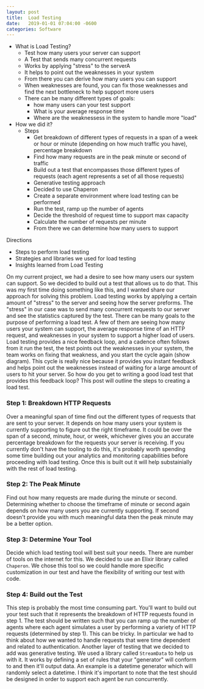 ```yaml
---
layout: post
title:  Load Testing 
date:   2019-01-01 07:04:00 -0600
categories: Software 
---
```


- What is Load Testing? 
  * Test how many users your server can support
  * A Test that sends many concurrent requests
  * Works by applying "stress" to the serverA
  * It helps to point out the weaknesses in your system
  * From there you can derive how many users you can support
  * When weaknesses are found, you can fix those weaknesses and find the next bottleneck to help support more users
  * There can be many different types of goals:
    - how many users can your test support
    - What is your average response time
    - Where are the weaknessess in the system to handle more "load"
- How we did it? 
  * Steps
    * Get breakdown of different types of requests in a span of a week or hour or minute (depending on how much traffic you have), percentage breakdown
    * Find how many requests are in the peak minute or second of traffic
    * Build out a test that encompasses those different types of requests (each agent represents a set of all those requests)
    * Generative testing approach
    * Decided to use Chaperon
    * Create a separate environment where load testing can be performed
    * Run the test, ramp up the number of agents
    * Decide the threshold of request time to support max capacity
    * Calculate the number of requests per minute
    * From there we can determine how many users to support

Directions
* Steps to perform load testing
* Strategies and libraries we used for load testing
* Insights learned from Load Testing

On my current project, we had a desire to see how many users our system can support. So we decided to build out a test that allows us to do that. This was my first time doing
something like this, and I wanted share our approach for solving this problem. Load testing works by applying a certain amount 
of "stress" to the server and seeing how the server preforms. The "stress" in our case was to send many concurrent requests to our server and see the statistics captured by the test.
There can be many goals to the purpose of performing a load test. A few of them are seeing how many users your system can support, the average response time of an HTTP request, and weaknesses 
in your system to support a higher load of users. Load testing provides a nice feedback loop, and a cadence often follows from it run the test, the test points out the weaknesses in your system, 
the team works on fixing that weakness, and you start the cycle again (show diagram). This cycle is really nice because it provides you instant feedback and helps point out the weaknesses instead
of waiting for a large amount of users to hit your server. So how do you get to writing a good load test that provides this feedback loop? This post will outline the steps to creating a load test. 

### Step 1: Breakdown HTTP Requests
Over a meaningful span of time find out the different types of requests that are sent to your server. It depends on how many users your system is currently supporting to figure out the right timeframe.
It could be over the span of a second, minute, hour, or week, whichever gives you an accurate percentage breakdown for the requests your server is receiving. If you currently don't have the tooling
to do this, it's probably worth spending some time building out your analytics and monitoring capabilities before proceeding with load testing. Once this is built out it will help substainially 
with the rest of load testing.

### Step 2: The Peak Minute
Find out how many requests are made during the minute or second. Determining whether to choose the timeframe of minute or second again depends on how many users you are currently supporting. If
second doesn't provide you with much meaningful data then the peak minute may be a better option.

### Step 3: Determine Your Tool
Decide which load testing tool will best suit your needs. There are number of tools on the internet for this. We decided to use an Elixir library called `Chaperon`. We chose this tool so we could 
handle more specific customization in our test and have the flexibility of writing our test with code.

### Step 4: Build out the Test
This step is probably the most time consuming part. You'll want to build out your test such that it represents the breakdown of HTTP requests found in step 1. The test should be written such that
you can ramp up the number of agents where each agent simulates a user by performing a variety of HTTP requests (determined by step 1). This can be tricky. In particular we had to think about how
we wanted to handle requests that were time dependent and related to authentication. Another layer of testing that we decided to add was generative testing. We used a library called `StreamData` to
help us with it. It works by defining a set of rules that your "generator" will conform to and then it'll output data. An example is a datetime generator which will randomly select a datetime. I think
it's important to note that the test should be designed in order to support each agent be run concurrently. 
